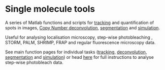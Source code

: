 # Single molecule tools

A series of Matlab functions and scripts for [tracking](tracking.md) and quantification of spots in images, [Copy Number deconvolution](deconvolution.md), [segmentation](segmentation.md) and [simulation](simulation.md).

Useful for analysing localisation microscopy, step-wise photobleaching  , STORM, PALM, SHRIMP, FRAP and regular fluorescence microscopy data.

See main function pages for individual tasks ([tracking](tracking.md), [deconvolution](deconvolution.md), [segmentation](segmentation.md) and [simulation](simulation.md)) or head [here](fullGuide.md) for full instructions to analyse step-wise photobleach data.
